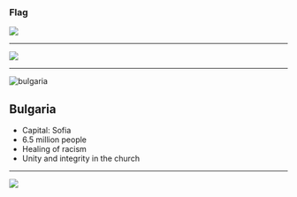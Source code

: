 ### Flag

![](https://upload.wikimedia.org/wikipedia/commons/9/9a/Flag_of_Bulgaria.svg)

---

![](https://upload.wikimedia.org/wikipedia/commons/e/e9/EU-Bulgaria.svg)

---

![bulgaria](https://res.cloudinary.com/kiekies/image/upload/v1667283390/prayer/f2tgwavgbbpiom19futv.jpg)

## Bulgaria

- Capital: Sofia
- 6.5 million people
- Healing of racism
- Unity and integrity in the church

---

![](https://player.vimeo.com/video/77058978)
